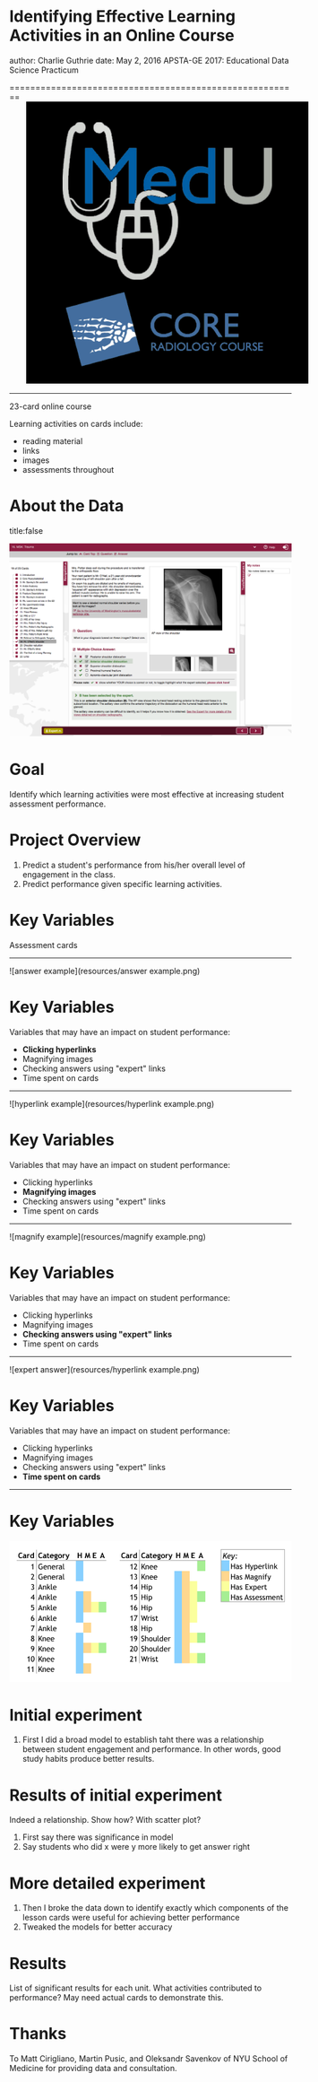 <style>
.reveal h1, .reveal h2, .reveal h3 {
  word-wrap: normal;
  -moz-hyphens: none;
  hyphens: none;
}
img {
  box-shadow:none;
  border:10px;
  border-color:none;
}
.midcenter {
    position: fixed;
    top: 50%;
    left: 50%;
}
.exclaim .reveal .state-background {
  background: black;
} 

.exclaim .reveal h1,
.exclaim .reveal h2,
.exclaim .reveal h3,
.exclaim .reveal p {
  color: white;
}
</style>

Identifying Effective Learning Activities in an Online Course
========================================================
author: Charlie Guthrie
date: May 2, 2016
APSTA-GE 2017: Educational Data Science Practicum

 
========================================================
<img src="resources/logo.png" style="background-color:transparent; border:0px; box-shadow:none;margin-left:30px"></img>
***

23-card online course

Learning activities on cards include:
- reading material
- links
- images
- assessments throughout

About the Data
========================================================
title:false
<!-- #![Screenshot of sample learning card](figures/card_screenshot.png) -->
<img src="figures/card_screenshot.png" style="background-color:transparent; border:0px; box-shadow:none;"></img>

Goal
========================================================
Identify which learning activities were most effective at increasing student assessment performance.

Project Overview
========================================================
1. Predict a student's performance from his/her overall level of engagement in the class. 
1. Predict performance given specific learning activities.

Key Variables
========================================================
Assessment cards  
***
![answer example](resources/answer example.png)

Key Variables
========================================================
Variables that may have an impact on student performance:

  * **Clicking hyperlinks**
  * Magnifying images
  * Checking answers using "expert" links
  * Time spent on cards
  
***
![hyperlink example](resources/hyperlink example.png)
  
Key Variables
========================================================
Variables that may have an impact on student performance:

  * Clicking hyperlinks
  * **Magnifying images**
  * Checking answers using "expert" links
  * Time spent on cards
  
***
![magnify example](resources/magnify example.png)

Key Variables
========================================================
Variables that may have an impact on student performance:

  * Clicking hyperlinks
  * Magnifying images
  * **Checking answers using "expert" links**
  * Time spent on cards
  
***
![expert answer](resources/hyperlink example.png)

Key Variables
========================================================
Variables that may have an impact on student performance:

  * Clicking hyperlinks
  * Magnifying images
  * Checking answers using "expert" links
  * **Time spent on cards**
  
***

Key Variables
========================================================
![card_map](figures/card_map.png)


Initial experiment
========================================================
1. First I did a broad model to establish taht there was a relationship between student engagement and performance.  In other words, good study habits produce better results.

Results of initial experiment
========================================================
Indeed a relationship.  Show how?  With scatter plot?  

1. First say there was significance in model
1. Say students who did x were y more likely to get answer right

More detailed experiment
========================================================
1. Then I broke the data down to identify exactly which components of the lesson cards were useful for achieving better performance
1. Tweaked the models for better accuracy

Results
========================================================
List of significant results for each unit. What activities contributed to performance?
May need actual cards to demonstrate this.  

Thanks
========================================================
To Matt Cirigliano, Martin Pusic, and Oleksandr Savenkov of NYU School of Medicine for providing data and consultation.
